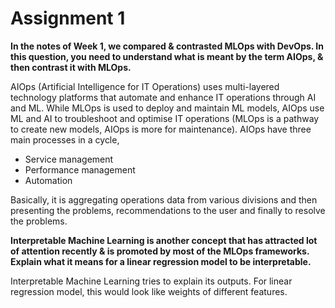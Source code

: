 # Assignment 1

**In the notes of Week 1, we compared & contrasted MLOps with DevOps. In this question, you need to understand what is meant by the term AIOps, & then contrast it with MLOps.**

AIOps (Artificial Intelligence for IT Operations) uses multi-layered technology platforms that automate and enhance IT operations through AI and ML. While MLOps is used to deploy
and maintain ML models, AIOps use ML and AI to troubleshoot and optimise IT operations (MLOps is a pathway to create new models, AIOps is more for maintenance).
AIOps have three main processes in a cycle,
* Service management
* Performance management 
* Automation

Basically, it is aggregating operations data from various divisions and then presenting the problems, recommendations to the user and finally to resolve the problems.

**Interpretable Machine Learning is another concept that has attracted lot of attention recently & is promoted by most of the MLOps frameworks. Explain what it means for a linear 
regression model to be interpretable.**

Interpretable Machine Learning tries to explain its outputs. For linear regression model, this would look like weights of different features.
